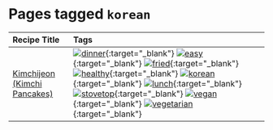 # Pages tagged `korean`

|Recipe Title|Tags
|:---|:---|
|[Kimchijeon (Kimchi Pancakes)](../recipes/kimchipancakes.md)|[![dinner](https://img.shields.io/badge/tag-dinner-945e60)](tags/dinner.md){:target="_blank"} [![easy](https://img.shields.io/badge/tag-easy-72fcc)](tags/easy.md){:target="_blank"} [![fried](https://img.shields.io/badge/tag-fried-379a95)](tags/fried.md){:target="_blank"} [![healthy](https://img.shields.io/badge/tag-healthy-7ca620)](tags/healthy.md){:target="_blank"} [![korean](https://img.shields.io/badge/tag-korean-4e6ea)](tags/korean.md){:target="_blank"} [![lunch](https://img.shields.io/badge/tag-lunch-be57aa)](tags/lunch.md){:target="_blank"} [![stovetop](https://img.shields.io/badge/tag-stovetop-9bf4b7)](tags/stovetop.md){:target="_blank"} [![vegan](https://img.shields.io/badge/tag-vegan-6f4790)](tags/vegan.md){:target="_blank"} [![vegetarian](https://img.shields.io/badge/tag-vegetarian-473080)](tags/vegetarian.md){:target="_blank"}|